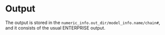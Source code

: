 # Output

The output is stored in the `numeric_info.out_dir/model_info.name/chain#`, and it consists of the usual ENTERPRISE output. 
